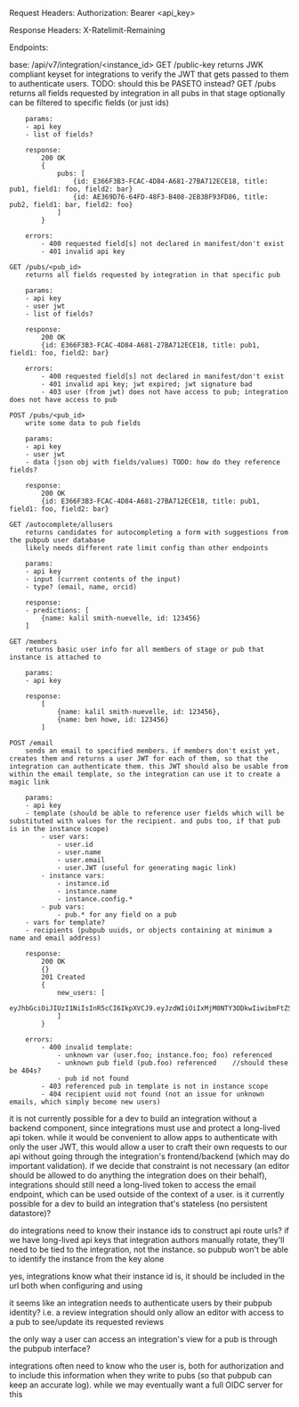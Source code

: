 Request Headers:
	Authorization: Bearer <api_key>

Response Headers:
	X-Ratelimit-Remaining

Endpoints:

base: /api/v7/integration/<instance_id>
    GET /public-key
        returns JWK compliant keyset for integrations to verify the JWT that gets passed to them to authenticate users. TODO: should this be PASETO instead?
	GET /pubs
		returns all fields requested by integration in all pubs in that stage
		optionally can be filtered to specific fields (or just ids)
		
		params:
		- api key
		- list of fields?

		response:
			200 OK
			{
				pubs: [
					{id: E366F3B3-FCAC-4D84-A681-27BA712ECE18, title: pub1, field1: foo, field2: bar}
					{id: AE369D76-64FD-48F3-B408-2EB3BF93FD86, title: pub2, field1: bar, field2: foo}
				]
			}
		
		errors:
			- 400 requested field[s] not declared in manifest/don't exist
			- 401 invalid api key

	GET /pubs/<pub_id>
		returns all fields requested by integration in that specific pub
		
		params:
		- api key
		- user jwt
		- list of fields?

		response:
			200 OK
			{id: E366F3B3-FCAC-4D84-A681-27BA712ECE18, title: pub1, field1: foo, field2: bar}
		
		errors:
			- 400 requested field[s] not declared in manifest/don't exist
			- 401 invalid api key; jwt expired; jwt signature bad
			- 403 user (from jwt) does not have access to pub; integration does not have access to pub

	POST /pubs/<pub_id>
		write some data to pub fields

		params:
		- api key
		- user jwt
		- data (json obj with fields/values) TODO: how do they reference fields?

		response:
			200 OK
			{id: E366F3B3-FCAC-4D84-A681-27BA712ECE18, title: pub1, field1: foo, field2: bar}

	GET /autocomplete/allusers
		returns candidates for autocompleting a form with suggestions from the pubpub user database
		likely needs different rate limit config than other endpoints

		params:
		- api key
		- input (current contents of the input)
		- type? (email, name, orcid)

		response:
		- predictions: [
			{name: kalil smith-nuevelle, id: 123456}
		]

	GET /members
		returns basic user info for all members of stage or pub that instance is attached to

		params:
		- api key

		response:
			[
				{name: kalil smith-nuevelle, id: 123456},
				{name: ben howe, id: 123456}
			]

	POST /email
		sends an email to specified members. if members don't exist yet, creates them and returns a user JWT for each of them, so that the integration can authenticate them. this JWT should also be usable from within the email template, so the integration can use it to create a magic link

		params:
		- api key
		- template (should be able to reference user fields which will be substituted with values for the recipient. and pubs too, if that pub is in the instance scope)
			- user vars:
				- user.id
				- user.name
				- user.email
				- user.JWT (useful for generating magic link)
			- instance vars:
				- instance.id
				- instance.name
				- instance.config.*
			- pub vars:
				- pub.* for any field on a pub
		- vars for template?
		- recipients (pubpub uuids, or objects containing at minimum a name and email address)

		response:
			200 OK
			{}
			201 Created
			{
				new_users: [
					eyJhbGciOiJIUzI1NiIsInR5cCI6IkpXVCJ9.eyJzdWIiOiIxMjM0NTY3ODkwIiwibmFtZSI6IkthbGlsIFNtaXRoLU51ZXZlbGxlIiwiaWF0IjoxNTE2MjM5MDIyfQ.0amCKENy0_eCXUufhZFIdJuYiXWf40V2CAEixe46xKg
				]
			}
		
		errors:
			- 400 invalid template:
				- unknown var (user.foo; instance.foo; foo) referenced
				- unknown pub field (pub.foo) referenced 	//should these be 404s?
				- pub id not found
			- 403 referenced pub in template is not in instance scope
			- 404 recipient uuid not found (not an issue for unknown emails, which simply become new users)



it is not currently possible for a dev to build an integration without a backend component, since integrations must use and protect a long-lived api token. while it would be convenient to allow apps to authenticate with only the user JWT, this would allow a user to craft their own requests to our api without going through the integration's frontend/backend (which may do important validation). if we decide that constraint is not necessary (an editor should be allowed to do anything the integration does on their behalf), integrations should still need a long-lived token to access the email endpoint, which can be used outside of the context of a user.
is it currently possible for a dev to build an integration that's stateless (no persistent datastore)?

do integrations need to know their instance ids to construct api route urls?
if we have long-lived api keys that integration authors manually rotate, they'll need to be tied to the integration, not the instance. so pubpub won't be able to identify the instance from the key alone

yes, integrations know what their instance id is, it should be included in the url both when configuring and using

it seems like an integration needs to authenticate users by their pubpub identity? i.e. a review integration should only allow an editor with access to a pub to see/update its requested reviews

the only way a user can access an integration's view for a pub is through the pubpub interface?

integrations often need to know who the user is, both for authorization and to include this information when they write to pubs (so that pubpub can keep an accurate log). while we may eventually want a full OIDC server for this